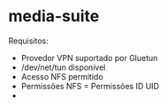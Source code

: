 # media-suite

Requisitos:
- Provedor VPN suportado por Gluetun
- /dev/net/tun disponível
- Acesso NFS permitido
- Permissões NFS = Permissões ID UID
- 
